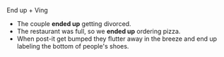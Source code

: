 End up + Ving

* The couple **ended up** getting divorced.
* The restaurant was full, so we **ended up** ordering pizza.
* When post-it get bumped they flutter away in the breeze and end up labeling the bottom of people's shoes.
